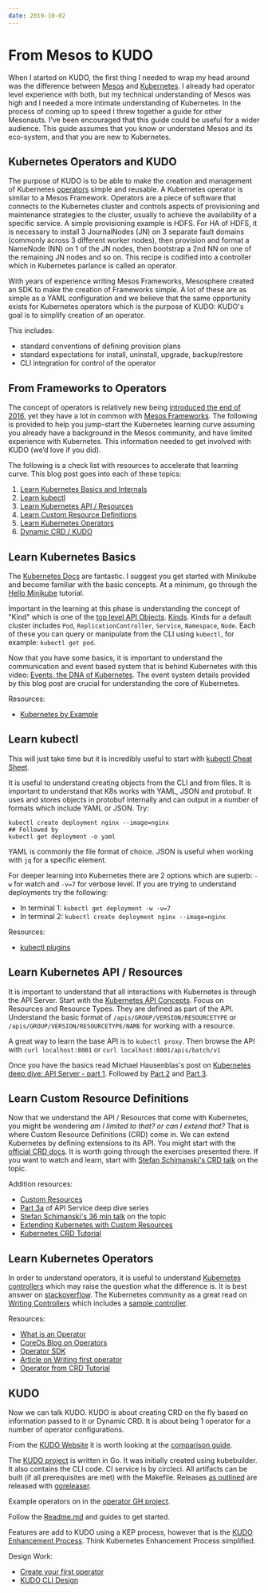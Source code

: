 ```yaml
---
date: 2019-10-02
---
```


# From Mesos to KUDO

When I started on KUDO, the first thing I needed to wrap my head around was the difference between [Mesos](http://mesos.apache.org/) and [Kubernetes](https://kubernetes.io). I already had operator level experience with both, but my technical understanding of Mesos was high and I needed a more intimate understanding of Kubernetes. In the process of coming up to speed I threw together a guide for other Mesonauts. I've been encouraged that this guide could be useful for a wider audience. This guide assumes that you know or understand Mesos and its eco-system, and that you are new to Kubernetes.

<!-- more -->

## Kubernetes Operators and KUDO

The purpose of KUDO is to be able to make the creation and management of Kubernetes [operators](https://kubernetes.io/docs/concepts/extend-kubernetes/operator/) simple and reusable. A Kubernetes operator is similar to  a Mesos Framework. Operators are a piece of software that connects to the Kubernetes cluster and controls aspects of provisioning and maintenance strategies to the cluster, usually to achieve the availability of a specific service. A simple provisioning example is HDFS. For HA of HDFS, it is necessary to install 3 JournalNodes (JN) on 3 separate fault domains (commonly across 3 different worker nodes), then provision and format a NameNode (NN) on 1 of the JN nodes, then bootstrap a 2nd NN on one of the remaining JN nodes and so on. This recipe is codified into a controller which in Kubernetes parlance is called an operator.

With years of experience writing Mesos Frameworks, Mesosphere created an SDK to make the creation of Frameworks simple. A lot of these are as simple as a YAML configuration and we believe that the same opportunity exists for Kubernetes operators which is the purpose of KUDO: KUDO's goal is to simplify creation of an operator.

This includes:

* standard conventions of defining provision plans
* standard expectations for install, uninstall, upgrade, backup/restore
* CLI integration for control of the operator

## From Frameworks to Operators

The concept of operators is relatively new being [introduced the end of 2016](https://coreos.com/blog/introducing-operators.html), yet they have a lot in common with [Mesos Frameworks](http://mesos.apache.org/documentation/latest/app-framework-development-guide/).
The following is provided to help you jump-start the Kubernetes learning curve assuming you already have a background in the Mesos community, and have limited experience with Kubernetes. This information needed to get involved with KUDO (we’d love if you did).

The following is a check list with resources to accelerate that learning curve.  This blog post goes into each of these topics:

1. [Learn Kubernetes Basics and Internals](#learn-kubernetes-basics)
2. [Learn kubectl](#learn-kubectl)
3. [Learn Kubernetes API / Resources](#learn-kubernetes-api-resources)
4. [Learn Custom Resource Definitions](#learn-custom-resource-defintions)
5. [Learn Kubernetes Operators](#learn-kubernetes-operators)
6. [Dynamic CRD / KUDO](#dynamic-crd-kudo)

## Learn Kubernetes Basics

The [Kubernetes Docs](https://kubernetes.io/docs/home/) are fantastic. I suggest you get started with Minikube and become familiar with the basic concepts. At a minimum, go through the [Hello Minikube](https://kubernetes.io/docs/tutorials/hello-minikube/) tutorial.

Important in the learning at this phase is understanding the concept of "Kind" which is one of the [top level API Objects](https://kubernetes.io/docs/reference/federation/v1/definitions/). [Kinds](https://github.com/kubernetes/community/blob/master/contributors/devel/sig-architecture/api-conventions.md#types-kinds). Kinds for a default cluster includes `Pod`, `ReplicationController`, `Service`, `Namespace`, `Node`. Each of these you can query or manipulate from the CLI using `kubectl`, for example: `kubectl get pod`.

Now that you have some basics, it is important to understand the communication and event based system that is behind Kubernetes with this video: [Events, the DNA of Kubernetes](https://www.mgasch.com/post/k8sevents/). The event system details provided by this blog post are crucial for understanding the core of Kubernetes.

Resources:
* [Kubernetes by Example](http://kubernetesbyexample.com/)

## Learn kubectl

This will just take time but it is incredibly useful to start with [kubectl Cheat Sheet](https://kubernetes.io/docs/reference/kubectl/cheatsheet/).

It is useful to understand creating objects from the CLI and from files. It is important to understand that K8s works with YAML, JSON and protobuf. It uses and stores objects in protobuf internally and can output in a number of formats which include YAML or JSON. Try:

```
kubectl create deployment nginx --image=nginx
## Followed by
kubectl get deployment -o yaml
```
YAML is commonly the file format of choice. JSON is useful when working with `jq` for a specific element.

For deeper learning into Kubernetes there are 2 options which are superb: `-w` for watch and `-v=7` for verbose level.
If you are trying to understand deployments try the following:

* In terminal 1: `kubectl get deployment -w -v=7`
* In terminal 2: `kubectl create deployment nginx --image=nginx`

Resources:
* [kubectl plugins](https://kubernetes.io/docs/tasks/extend-kubectl/kubectl-plugins/)

## Learn Kubernetes API / Resources

It is important to understand that all interactions with Kubernetes is through the API Server. Start with the [Kubernetes API Concepts](https://kubernetes.io/docs/reference/using-api/api-concepts/). Focus on Resources and Resource Types. They are defined as part of the API. Understand the basic format of `/apis/GROUP/VERSION/RESOURCETYPE` or `/apis/GROUP/VERSION/RESOURCETYPE/NAME` for working with a resource.

A great way to learn the base API is to `kubectl proxy`. Then browse the API with `curl localhost:8001` or `curl localhost:8001/apis/batch/v1`

Once you have the basics read Michael Hausenblas's post on [Kubernetes deep dive: API Server - part 1](https://blog.openshift.com/kubernetes-deep-dive-api-server-part-1/). Followed by [Part 2](https://blog.openshift.com/kubernetes-deep-dive-api-server-part-2/) and [Part 3](https://blog.openshift.com/kubernetes-deep-dive-api-server-part-3a/).

## Learn Custom Resource Definitions

Now that we understand the API / Resources that come with Kubernetes, you might be wondering *am I limited to that? or can I extend that?* That is where Custom Resource Definitions (CRD) come in. We can extend Kubernetes by defining extensions to its API. You might start with the [official CRD docs](https://kubernetes.io/docs/tasks/access-kubernetes-api/custom-resources/custom-resource-definitions/). It is worth going through the exercises presented there. If you want to watch and learn, start with [Stefan Schimanski's CRD talk](https://www.youtube.com/watch?v=Ne4jQF-CPIM) on the topic.

Addition resources:
* [Custom Resources](https://kubernetes.io/docs/concepts/extend-kubernetes/api-extension/custom-resources/)
* [Part 3a](https://blog.openshift.com/kubernetes-deep-dive-api-server-part-3a/) of API Service deep dive series
* [Stefan Schimanski's 36 min talk](https://www.youtube.com/watch?v=Ne4jQF-CPIM) on the topic
* [Extending Kubernetes with Custom Resources](https://thenewstack.io/extend-kubernetes-1-7-custom-resources/)
* [Kubernetes CRD Tutorial](https://github.com/yaronha/kube-crd)

## Learn Kubernetes Operators

In order to understand operators, it is useful to understand [Kubernetes controllers](https://stackoverflow.com/questions/47848258/kubernetes-controller-vs-kubernetes-operator) which may raise the question what the difference is. It is best answer on [stackoverflow](https://stackoverflow.com/a/47857073/1375187). The Kubernetes community as a great read on [Writing Controllers](https://github.com/kubernetes/community/blob/master/contributors/devel/sig-api-machinery/controllers.md) which includes a [sample controller](https://github.com/kubernetes/sample-controller).

Resources:
* [What is an Operator](https://operatorhub.io/what-is-an-operator)
* [CoreOs Blog on Operators](https://coreos.com/blog/introducing-operator-framework)
* [Operator SDK](https://github.com/operator-framework/operator-sdk)
* [Article on Writing first operator](https://medium.com/devopslinks/writing-your-first-kubernetes-operator-8f3df4453234)
* [Operator from CRD Tutorial](https://github.com/yaronha/kube-crd/blob/master/kube-crd.go)

## KUDO

Now we can talk KUDO. KUDO is about creating CRD on the fly based on information passed to it or Dynamic CRD. It is about being 1 operator for a number of operator configurations.

From the [KUDO Website](https://kudo.dev/) it is worth looking at the [comparison guide](https://kudo.dev/docs/comparison/#comparison_table).

The [KUDO project](https://github.com/kudobuilder/kudo) is written in Go. It was initially created using kubebuilder. It also contains the CLI code. CI service is by circleci. All artifacts can be built (if all prerequisites are met) with the Makefile.  Releases [as outlined](https://github.com/kudobuilder/kudo/blob/master/RELEASE.md) are released with [goreleaser](https://goreleaser.com/).

Example operators on in the [operator GH project](https://github.com/kudobuilder/operators).

Follow the [Readme.md](https://github.com/kudobuilder/kudo/blob/master/README.md) and guides to get started.

Features are add to KUDO using a KEP process, however that is the [KUDO Enhancement Process](https://github.com/kudobuilder/kudo/blob/e8a524ccd87c5cd086477f19ddf4a7de97add9e2/keps/0001-kep-process.md).  Think Kubernetes Enhancement Process simplified.

Design Work:

* [Create your first operator](https://kudo.dev/docs/#create-your-first-operator)
* [KUDO CLI Design](https://docs.google.com/document/d/1v-hGZduj8yYGBPb4CIkydOsWu4airNrDlI1NfmpL7KA/edit#heading=h.b4kgspqzjko7)


<Authors about="kensipe" />
